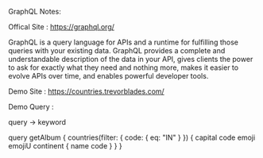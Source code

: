 GraphQL Notes:

Offical Site : https://graphql.org/

GraphQL is a query language for APIs and a runtime for fulfilling those queries with your existing data. GraphQL provides a complete and understandable description of the data in your API, gives clients the power to ask for exactly what they need and nothing more, makes it easier to evolve APIs over time, and enables powerful developer tools.
  
Demo Site : https://countries.trevorblades.com/  

Demo Query :

query -> keyword

query getAlbum {
  countries(filter: { code:  { eq: "IN" } }) {
    capital
    code
    emoji
    emojiU
    continent {
      name
      code
    }
  }
}
